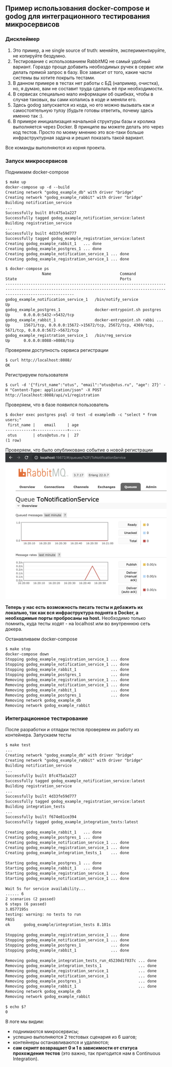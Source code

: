 ## Пример использования docker-compose и godog для интеграционного тестирования микросервисов

### Дисклеймер
1. Это пример, а не single source of truth: меняйте, экспериментируйте, не копируйте бездумно.
2. Тестирование с использованием RabbitMQ не самый удобный вариант.
Гораздо проще добавить необходимых ручек в сервис или делать прямой запрос в базу.
Все зависит от того, какие части системы вы хотите покрыть тестами.
3. В данном примере в тестах нет работы с БД (например, очистка), но, я думаю,
вам не составит труда сделать её при необходимости.
4. В сервисах специально мало информации об ошибках, чтобы в случае таковых,
вы сами копались в коде и меняли его.
5. Здесь godog запускается из кода, но его можно вызывать как и самостоятельную тулзу
(будьте готовы ответить, почему здесь именно так :).
6. В примере инициализация начальной структуры базы и кролика выполняется через Docker.
В принципе вы можете делать это через код тестов. Просто по моему мнению это все-таки больше инфраструктурная задача
и решил показать такой вариант.

Все команды выполняются из корня проекта.

### Запуск микросервисов
Поднимаем docker-compose
```shell script
$ make up
docker-compose up -d --build
Creating network "godog_example_db" with driver "bridge"
Creating network "godog_example_rabbit" with driver "bridge"
Building notification_service
...
Successfully built 8fc475a1a227
Successfully tagged godog_example_notification_service:latest
Building registration_service
...
Successfully built 4d33fe59d777
Successfully tagged godog_example_registration_service:latest
Creating godog_example_rabbit_1   ... done
Creating godog_example_postgres_1 ... done
Creating godog_example_notification_service_1 ... done
Creating godog_example_registration_service_1 ... done
```
```shell script
$ docker-compose ps
                Name                              Command               State                                             Ports                                           
--------------------------------------------------------------------------------------------------------------------------------------------------------------------------
godog_example_notification_service_1   /bin/notify_service              Up                                                                                                
godog_example_postgres_1               docker-entrypoint.sh postgres    Up      0.0.0.0:5432->5432/tcp                                                                    
godog_example_rabbit_1                 docker-entrypoint.sh rabbi ...   Up      15671/tcp, 0.0.0.0:15672->15672/tcp, 25672/tcp, 4369/tcp, 5671/tcp, 0.0.0.0:5672->5672/tcp
godog_example_registration_service_1   /bin/reg_service                 Up      0.0.0.0:8088->8088/tcp 
```
Проверяем доступность сервиса регистрации
```shell script
$ curl http://localhost:8088/
OK
```
Регистрируем пользователя
```shell script
$ curl -d '{"first_name":"otus", "email":"otus@otus.ru", "age": 27}' -H "Content-Type: application/json" -X POST http://localhost:8088/api/v1/registration
```
Проверяем, что в базе появился пользователь
```shell script
$ docker exec postgres psql -U test -d exampledb -c "select * from users;"
 first_name |    email     | age 
------------+--------------+-----
 otus       | otus@otus.ru |  27
(1 row)
```
Проверяем, что было опубликовано событие о новой регистрации
![User registration event](images/user_reg_event.png)

**Теперь у нас есть возможность писать тесты и дебажить их локально,
так как вся инфраструктура поднята в Docker, а необходимые порты пробросаны на host.**
Необходимо только помнить, куда тесты ходят - на localhost или во внутреннюю сеть докера.

Останавливаем docker-compose
```shell script
$ make stop
docker-compose down
Stopping godog_example_registration_service_1 ... done
Stopping godog_example_notification_service_1 ... done
Stopping godog_example_rabbit_1               ... done
Stopping godog_example_postgres_1             ... done
Removing godog_example_registration_service_1 ... done
Removing godog_example_notification_service_1 ... done
Removing godog_example_rabbit_1               ... done
Removing godog_example_postgres_1             ... done
Removing network godog_example_db
Removing network godog_example_rabbit
```

### Интеграционное тестирование
После разработки и отладки тестов проверяем их работу из контейнера.
Запускаем тесты
```shell script
$ make test
...
Creating network "godog_example_db" with driver "bridge"
Creating network "godog_example_rabbit" with driver "bridge"
Building notification_service
...
Successfully built 8fc475a1a227
Successfully tagged godog_example_notification_service:latest
Building registration_service
...
Successfully built 4d33fe59d777
Successfully tagged godog_example_registration_service:latest
Building integration_tests
...
Successfully built f674e81ce394
Successfully tagged godog_example_integration_tests:latest

Creating godog_example_rabbit_1   ... done
Creating godog_example_postgres_1 ... done
Creating godog_example_notification_service_1 ... done
Creating godog_example_registration_service_1 ... done
Creating godog_example_integration_tests_1    ... done

Starting godog_example_postgres_1 ... done
Starting godog_example_rabbit_1   ... done
Starting godog_example_registration_service_1 ... done
Starting godog_example_notification_service_1 ... done

Wait 5s for service availability...
...... 6
2 scenarios (2 passed)
6 steps (6 passed)
3.0577195s
testing: warning: no tests to run
PASS
ok      godog_example/integration_tests 8.101s

Stopping godog_example_registration_service_1 ... done
Stopping godog_example_notification_service_1 ... done
Stopping godog_example_postgres_1             ... done
Stopping godog_example_rabbit_1               ... done

Removing godog_example_integration_tests_run_45230d1f037c ... done
Removing godog_example_integration_tests_1                ... done
Removing godog_example_registration_service_1             ... done
Removing godog_example_notification_service_1             ... done
Removing godog_example_postgres_1                         ... done
Removing godog_example_rabbit_1                           ... done
Removing network godog_example_db
Removing network godog_example_rabbit

$ echo $?
0
```
В логе мы видим:
- поднимаются микросервисы;
- успешно выполняются 2 тестовых сценария из 6 шагов;
- контейнеры останавливаются и удаляются;
- **сам скрипт возвращает 0 и 1 в зависимости от статуса прохождения тестов**
(это важно, так пригодится нам в Continuous Integration).
